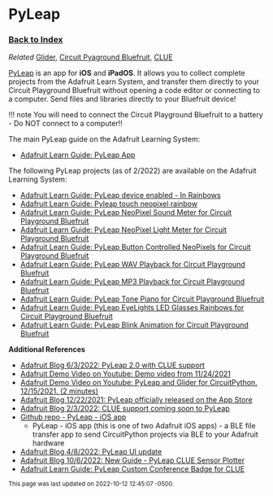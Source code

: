 
# PyLeap

### [Back to Index](index.md)


*Related* [Glider](glider.md), [Circuit Pyaground Bluefruit](circuit_playground.md), [CLUE](clue.md)



[PyLeap](https://learn.adafruit.com/pyleap-app)  is an app for **iOS** and **iPadOS**.  It allows you to collect complete projects from the Adafruit Learn System, and transfer them directly to your Circuit Playground Bluefruit without opening a code editor or connecting to a computer.  Send files and libraries directly to your Bluefruit device!


!!! note
    You will need to connect the Circuit Playground Bluefruit to a battery - Do NOT connect to a computer!!



The main PyLeap guide on the Adafruit Learning System:

- [Adafruit Learn Guide: PyLeap App](https://learn.adafruit.com/pyleap-app)   


The following PyLeap projects (as of 2/2022) are available on the Adafruit Learning System:

- [Adafruit Learn Guide: PyLeap device enabled - In Rainbows](https://learn.adafruit.com/pyleap-device-enabled-in-rainbows)  
- [Adafruit Learn Guide: Pyleap touch neopixel rainbow](https://learn.adafruit.com/pyleap-touch-neopixel-rainbow)
- [Adafruit Learn Guide: PyLeap NeoPixel Sound Meter for Circuit Playground Bluefruit](https://learn.adafruit.com/pyleap-neopixel-sound-meter)
- [Adafruit Learn Guide: PyLeap NeoPixel Light Meter for Circuit Playground Bluefruit](https://learn.adafruit.com/pyleap-neopixel-light-meter)
- [Adafruit Learn Guide: PyLeap Button Controlled NeoPixels for Circuit Playground Bluefruit](https://learn.adafruit.com/pyleap-buttons-neopixels) 
- [Adafruit Learn Guide: PyLeap WAV Playback for Circuit Playground Bluefruit](https://learn.adafruit.com/pyleap-wav-playback-for-cpb)   
- [Adafruit Learn Guide: PyLeap MP3 Playback for Circuit Playground Bluefruit](https://learn.adafruit.com/pyleap-mp3-playback-for-cpb)
- [Adafruit Learn Guide: PyLeap Tone Piano for Circuit Playground Bluefruit](https://learn.adafruit.com/pyleap-tone-piano-for-cpb)
- [Adafruit Learn Guide: PyLeap EyeLights LED Glasses Rainbows for Circuit Playground Bluefruit](https://learn.adafruit.com/pyleap-eyelights-led-glasses-for-circuit-playground-bluefruit)
- [Adafruit Learn Guide: PyLeap Blink Animation for Circuit Playground Bluefruit](https://learn.adafruit.com/pyleap-device-enabled-blinky)



**Additional References**

- [Adafruit Blog 6/3/2022: PyLeap 2.0 with CLUE support](https://blog.adafruit.com/2022/06/03/pyleap-2-0-with-clue-support/)
- [Adafruit Demo Video on Youtube: Demo video from 11/24/2021](https://youtu.be/s-hzGcxcOQ4?t=835)
- [Adafruit Demo Video on Youtube: PyLeap and Glider for CircuitPython. 12/15/2021. (2 minutes)](https://www.youtube.com/watch?v=tkbPfNv_YFI)  
- [Adafruit Blog 12/22/2021: PyLeap officially released on the App Store](https://blog.adafruit.com/2021/12/22/pyleap-app-available-in-the-app-store/)
- [Adafruit Blog 2/3/2022: CLUE support coming soon to PyLeap](https://blog.adafruit.com/2022/02/03/get-a-clue-adafruit-clue-nrf52840-is-coming-to-pyleap/)
- [Github repo - PyLeap - iOS app](https://github.com/adafruit/PyLeap-iOS)   
    - PyLeap - iOS app (this is one of two Adafruit iOS apps) - a BLE file transfer app to send CircuitPython projects via BLE to your Adafruit hardware
- [Adafruit Blog 4/8/2022: PyLeap UI update](https://blog.adafruit.com/2022/04/08/pyleap-ui-update/)
- [Adafruit Blog 10/6/2022: New Guide - PyLeap CLUE Sensor Plotter ](https://blog.adafruit.com/2022/10/06/new-guide-pyleap-clue-sensor-plotter-adafruitlearningsystem-adafruit-blitzcitydiy/)
- [Adafruit Learn Guide: PyLeap Custom Conference Badge for CLUE](https://blog.adafruit.com/2022/10/12/new-guide-pyleap-clue-custom-conference-badge-adafruitlearningsystem-adafruit-blitzcitydiy/)

<small>This page was last updated on 2022-10-12 12:45:07 -0500.</small>
